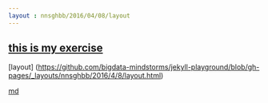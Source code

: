 ```yaml
---
layout : nnsghbb/2016/04/08/layout
---
```


## [this is my exercise](http://bigdata-mindstorms.github.io/jekyll-playground/public/nnsghbb/2016/04/08/index.html)
[layout] (https://github.com/bigdata-mindstorms/jekyll-playground/blob/gh-pages/_layouts/nnsghbb/2016/4/8/layout.html)


[md](https://github.com/bigdata-mindstorms/jekyll-playground/blob/gh-pages/public/nnsghbb/2016/04/08/index.md)
